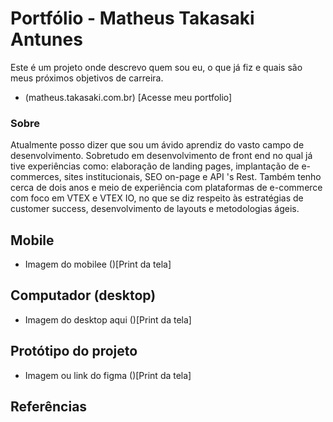 # Portfólio - Matheus Takasaki Antunes

Este é um projeto onde descrevo quem sou eu, o que já fiz e quais são meus próximos objetivos de carreira.

- (matheus.takasaki.com.br) [Acesse meu portfolio]

### Sobre

Atualmente posso dizer que sou um ávido aprendiz do vasto campo de desenvolvimento. Sobretudo em desenvolvimento de front end no qual já tive experiências como: elaboração de landing pages, implantação de e-commerces, sites institucionais, SEO on-page e API 's Rest. Também tenho cerca de dois anos e meio de experiência com plataformas de e-commerce com foco em VTEX e VTEX IO, no que se diz respeito às estratégias de customer success, desenvolvimento de layouts e metodologias ágeis.

## Mobile

- Imagem do mobilee
  ()[Print da tela]

## Computador (desktop)

- Imagem do desktop aqui
  ()[Print da tela]

## Protótipo do projeto

- Imagem ou link do figma
  ()[Print da tela]

## Referências
